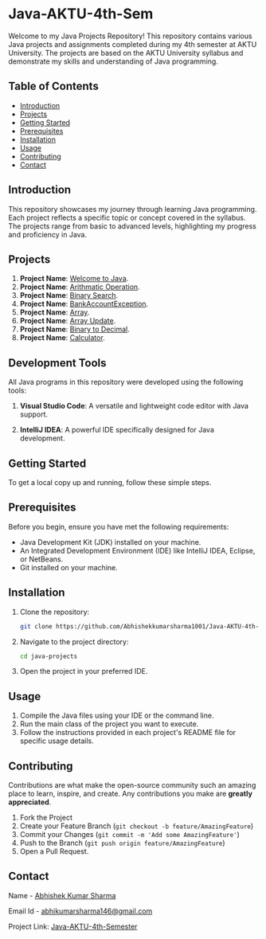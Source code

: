# Java-AKTU-4th-Sem

Welcome to my Java Projects Repository! This repository contains various Java projects and assignments completed during my 4th semester at AKTU University. The projects are based on the AKTU University syllabus and demonstrate my skills and understanding of Java programming.

## Table of Contents

- [Introduction](#introduction)
- [Projects](#projects)
- [Getting Started](#getting-started)
- [Prerequisites](#prerequisites)
- [Installation](#installation)
- [Usage](#usage)
- [Contributing](#contributing)
- [Contact](#contact)

## Introduction

This repository showcases my journey through learning Java programming. Each project reflects a specific topic or concept covered in the syllabus. The projects range from basic to advanced levels, highlighting my progress and proficiency in Java.

## Projects

1. **Project Name**: [Welcome to Java](https://github.com/Abhishekkumarsharma1001/Java-AKTU-4th-Sem/blob/main/Hello.java).
2. **Project Name**: [Arithmatic Operation](https://github.com/Abhishekkumarsharma1001/Java-AKTU-4th-Sem/blob/main/ArithOperator.java).
3. **Project Name**: [Binary Search](https://github.com/Abhishekkumarsharma1001/Java-AKTU-4th-Sem/blob/main/BinarySearch.java).
4. **Project Name**: [BankAccountException](https://github.com/Abhishekkumarsharma1001/Java-AKTU-4th-Sem/blob/main/BankAccountException.java).
5. **Project Name**: [Array](https://github.com/Abhishekkumarsharma1001/Java-AKTU-4th-Sem/blob/main/array.java).
6. **Project Name**: [Array Update](https://github.com/Abhishekkumarsharma1001/Java-AKTU-4th-Sem/blob/main/arrayupdate.java).
7. **Project Name**: [Binary to Decimal](https://github.com/Abhishekkumarsharma1001/Java-AKTU-4th-Sem/blob/main/binaryTodecimal.java).
8. **Project Name**: [Calculator](https://github.com/Abhishekkumarsharma1001/Java-AKTU-4th-Sem/blob/main/Calculator.java).
   

## Development Tools
All Java programs in this repository were developed using the following tools:

1. **Visual Studio Code**: A versatile and lightweight code editor with Java support.

2. **IntelliJ IDEA**: A powerful IDE specifically designed for Java development.


## Getting Started

To get a local copy up and running, follow these simple steps.

## Prerequisites

Before you begin, ensure you have met the following requirements:
- Java Development Kit (JDK) installed on your machine.
- An Integrated Development Environment (IDE) like IntelliJ IDEA, Eclipse, or NetBeans.
- Git installed on your machine.

## Installation

1. Clone the repository:
    ```sh
    git clone https://github.com/Abhishekkumarsharma1001/Java-AKTU-4th-Sem.git
    ```
2. Navigate to the project directory:
    ```sh
    cd java-projects
    ```
3. Open the project in your preferred IDE.

## Usage

1. Compile the Java files using your IDE or the command line.
2. Run the main class of the project you want to execute.
3. Follow the instructions provided in each project's README file for specific usage details.

## Contributing

Contributions are what make the open-source community such an amazing place to learn, inspire, and create. Any contributions you make are **greatly appreciated**.

1. Fork the Project
2. Create your Feature Branch (`git checkout -b feature/AmazingFeature`)
3. Commit your Changes (`git commit -m 'Add some AmazingFeature'`)
4. Push to the Branch (`git push origin feature/AmazingFeature`)
5. Open a Pull Request.

## Contact

Name - [Abhishek Kumar Sharma](https://www.linkedin.com/in/abhishek-kumar-sharma-3b2bb0213/)

Email Id - [abhikumarsharma146@gmail.com](mailto:abhikumarsharma146@example.com)
 
Project Link: [Java-AKTU-4th-Semester](https://github.com/Abhishekkumarsharma1001/Java-AKTU-4th-Sem.git)
